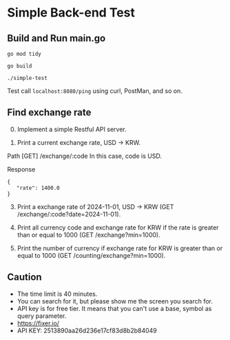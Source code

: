 # Simple Back-end Test

## Build and Run main.go

```
go mod tidy

go build

./simple-test
```

Test call `localhost:8080/ping` using curl, PostMan, and so on.

## Find exchange rate

0. Implement a simple Restful API server.


1. Print a current exchange rate, USD -> KRW.

Path
[GET] /exchange/:code
In this case, code is USD.
   
Response
```
{
   "rate": 1400.0
}
```


3. Print a exchange rate of 2024-11-01, USD -> KRW (GET /exchange/:code?date=2024-11-01).


4. Print all currency code and exchange rate for KRW if the rate is greater than or equal to 1000 (GET /exchange?min=1000).


5. Print the number of currency if exchange rate for KRW is greater than or equal to 1000 (GET /counting/exchange?min=1000).

## Caution
- The time limit is 40 minutes.
- You can search for it, but please show me the screen you search for.
- API key is for free tier. It means that you can't use a base, symbol as query parameter.
- https://fixer.io/
- API KEY: 2513890aa26d236e17cf83d8b2b84049
